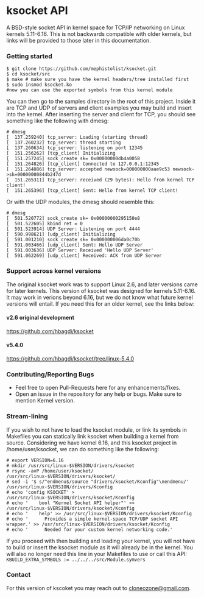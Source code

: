# ksocket API  

A BSD-style socket API in kernel space for TCP/IP networking on Linux kernels 5.11-6.16. This is not backwards compatible with older kernels, but links will be provided to those later in this documentation. 

### Getting started
```
$ git clone https://github.com/mephistolist/ksocket.git
$ cd ksocket/src
$ make # make sure you have the kernel headers/tree installed first
$ sudo insmod ksocket.ko
#now you can use the exported symbols from this kernel module
```
You can then go to the samples directory in the root of this project. Inside it are TCP and UDP of servers and client examples you may build and insert into the kernel. After inserting the server and client for TCP, you should see something like the following with dmesg:
```
# dmesg
[  137.259240] tcp_server: Loading (starting thread)
[  137.260232] tcp_server: thread starting
[  137.260634] tcp_server: listening on port 12345
[  151.256262] [tcp_client] Initializing
[  151.257245] sock_create sk= 0x00000000db4a0058
[  151.264826] [tcp_client] Connected to 127.0.0.1:12345
[  151.264886] tcp_server: accepted newsock=000000000aae9c53 newsock->sk=00000000844b247d
[  151.265311] tcp_server: received (29 bytes): Hello from kernel TCP client!
[  151.265396] [tcp_client] Sent: Hello from kernel TCP client!
```
Or with the UDP modules, the dmesg should resemble this:
```
# dmesg
[  501.520772] sock_create sk= 0x00000000295150e8
[  501.522605] kbind ret = 0
[  501.523914] UDP Server: Listening on port 4444
[  590.998621] [udp_client] Initializing
[  591.001210] sock_create sk= 0x000000006da0c70b
[  591.003466] [udp_client] Sent: Hello UDP Server
[  591.003636] UDP Server: Received 'Hello UDP Server'
[  591.062269] [udp_client] Received: ACK from UDP Server
```
### Support across kernel versions
The original ksocket work was to support Linux 2.6, and later versions came for later kernels. This version of ksocket was designed for kernels 5.11-6.16. It may work in verions beyond 6.16, but we do not know what future kernel versions will entail. If you need this for an older kernel, see the links below:

#### v2.6 original development
https://github.com/hbagdi/ksocket

#### v5.4.0
https://github.com/hbagdi/ksocket/tree/linux-5.4.0

### Contributing/Reporting Bugs
- Feel free to open Pull-Requests here for any enhancements/fixes.
- Open an issue in the repository for any help or bugs. Make sure to mention Kernel version. 

### Stream-lining
If you wish to not have to load the ksocket module, or link its symbols in Makefiles you can statically link ksocket when building a kernel from source. Considering we have kernel 6.16, and this ksocket project in /home/user/ksocket, we can do something like the following:

```
# export VERSION=6.16
# mkdir /usr/src/linux-$VERSION/drivers/ksocket
# rsync -avP /home/user/ksocket/ /usr/src/linux-$VERSION/drivers/ksocket/
# sed -i '$ s/^endmenu$/source "drivers/ksocket/Kconfig"\nendmenu/' /usr/src/linux-$VERSION/drivers/Kconfig
# echo 'config KSOCKET' > /usr/src/linux-$VERSION/drivers/ksocket/Kconfig
# echo '    bool "Kernel Socket API helper"' >> /usr/src/linux-$VERSION/drivers/ksocket/Kconfig
# echo '    help' >> /usr/src/linux-$VERSION/drivers/ksocket/Kconfig
# echo '      Provides a simple kernel-space TCP/UDP socket API wrapper.' >> /usr/src/linux-$VERSION/drivers/ksocket/Kconfig
# echo '      Needed for your custom kernel networking code.'
```
If you proceed with then building and loading your kernel, you will not have to build or insert the ksocket module as it will already be in the kernel. You will also no longer need this line in your Makefiles to use or call this API:
``` KBUILD_EXTRA_SYMBOLS := ../../../src/Module.symvers ```
### Contact
For this version of kscoket you may reach out to cloneozone@gmail.com.
